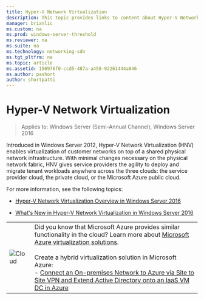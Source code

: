 ```yaml
---
title: Hyper-V Network Virtualization
description: This topic provides links to content about Hyper-V Network Virtualization in Windows Server 2016.
manager: brianlic
ms.custom: na
ms.prod: windows-server-threshold
ms.reviewer: na
ms.suite: na
ms.technology: networking-sdn
ms.tgt_pltfrm: na
ms.topic: article
ms.assetid: 150976f0-ccd5-487a-a458-92261444a846
ms.author: pashort
author: shortpatti
---
```

# Hyper-V Network Virtualization

>Applies to: Windows Server (Semi-Annual Channel), Windows Server 2016

Introduced in Windows Server 2012, Hyper-V Network Virtualization (HNV) enables virtualization of customer networks on top of a shared physical network infrastructure. With minimal changes necessary on the physical network fabric, HNV gives service providers the agility to deploy and migrate tenant workloads anywhere across the three clouds: the service provider cloud, the private cloud, or the Microsoft Azure public cloud.  
  
For more information, see the following topics:  
  
-   [Hyper-V Network Virtualization Overview in Windows Server 2016](../../../sdn/technologies/hyper-v-network-virtualization/hyperv-network-virtualization-overview-windows-server.md)  
  
-   [What's New in Hyper-V Network Virtualization in Windows Server 2016](../../../sdn/technologies/hyper-v-network-virtualization/whats-new-hyperv-network-virtualization-windows-server.md)  
  
|||  
|-|-|  
|![Cloud](../../../media/Hyper-V-Network-Virtualization/All_Symbols_Cloud.png)|Did you know that Microsoft Azure provides similar functionality in the cloud? Learn more about [Microsoft Azure virtualization solutions](https://aka.ms/f9bh7g).<br /><br />Create a hybrid virtualization solution in Microsoft Azure:<br />- [Connect an On-premises Network to Azure via Site to Site VPN and Extend Active Directory onto an IaaS VM DC in Azure](https://aka.ms/d1dinb)|  